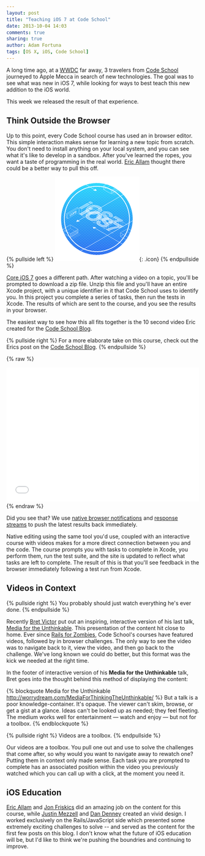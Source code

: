 ```yaml
---
layout: post
title: "Teaching iOS 7 at Code School"
date: 2013-10-04 14:03
comments: true
sharing: true
author: Adam Fortuna
tags: [OS X, iOS, Code School]
---
```


A long time ago, at a [WWDC](http://adamfortuna.com/wwdc/) far away, 3 travelers from [Code School][] journeyed to Apple Mecca in search of new technologies. The goal was to see what was new in iOS 7, while looking for ways to best teach this new addition to the iOS world.

This week we released the result of that experience.

## Think Outside the Browser

Up to this point, every Code School course has used an in browser editor. This simple interaction makes sense for learning a new topic from scratch. You don't need to install anything on your local system, and you can see what it's like to develop in a sandbox. After you've learned the ropes, you want a taste of programming in the real world. [Eric Allam](https://twitter.com/eallam) thought there could be a better way to pull this off.

{% pullside left %}
![Core iOS 7](/images/codeschool/core-ios-7.png){: .icon}
{% endpullside %}

[Core iOS 7](http://ios7.codeschool.com) goes a different path. After watching a video on a topic, you'll be prompted to download a zip file. Unzip this file and you'll have an entire Xcode project, with a unique identifier in it that Code School uses to identify you. In this project you complete a series of tasks, then run the tests in Xcode. The results of which are sent to the course, and you see the results in your browser.

The easiest way to see how this all fits together is the 10 second video Eric created for the [Code School Blog](http://blog.codeschool.com/post/62915764253/introducing-core-ios-7).

{% pullside right %}
For a more elaborate take on this course, check out the Erics post on the [Code School Blog](http://blog.codeschool.com/post/62915764253/introducing-core-ios-7).
{% endpullside %}

{% raw %}
<iframe src="//player.vimeo.com/video/75897272" width="100%" height="350" frameborder="0" webkitallowfullscreen mozallowfullscreen allowfullscreen></iframe>
{% endraw %}

Did you see that? We use [native browser notifications](/2013/09/08/native-javascript-notifications/) and [response streams](/2013/09/07/response-streams-with-rails-4-and-redis/) to push the latest results back immediately.

Native editing using the same tool you'd use, coupled with an interactive course with videos makes for a more direct connection between you and the code. The course prompts you with tasks to complete in Xcode, you perform them, run the test suite, and the site is updated to reflect what tasks are left to complete. The result of this is that you'll see feedback in the browser immediately following a test run from Xcode.

## Videos in Context

{% pullside right %}
You probably should just watch everything he's ever done.
{% endpullside %}

Recently [Bret Victor](http://worrydream.com/) put out an inspiring, interactive version of his last talk, [Media for the Unthinkable](http://worrydream.com/MediaForThinkingTheUnthinkable/). This presentation of the content hit close to home. Ever since [Rails for Zombies](http://railsforzombies.com), Code School's courses have featured videos, followed by in browser challenges. The only way to see the video was to navigate back to it, view the video, and then go back to the challenge. We've long known we could do better, but this format was the kick we needed at the right time.

In the footer of interactive version of his **Media for the Unthinkable** talk, Bret goes into the thought behind this method of displaying the content:

{% blockquote Media for the Unthinkable http://worrydream.com/MediaForThinkingTheUnthinkable/ %}
But a talk is a poor knowledge-container. It's opaque. The viewer can't skim, browse, or get a gist at a glance. Ideas can't be looked up as needed; they feel fleeting. The medium works well for entertainment — watch and enjoy — but not for a toolbox.
{% endblockquote %}

{% pullside right %}
Videos are a toolbox.
{% endpullside %}

Our videos are a toolbox. You pull one out and use to solve the challenges that come after, so why would you want to navigate away to rewatch one? Putting them in context only made sense. Each task you are prompted to complete has an associated position within the video you previously watched which you can call up with a click, at the moment you need it. 

## iOS Education

[Eric Allam](https://twitter.com/eallam) and [Jon Friskics](https://twitter.com/jonfriskics) did an amazing job on the content for this course, while [Justin Mezzell](http://justinmezzell.com/) and [Dan Denney](https://twitter.com/dandenney) created an vivid design. I worked exclusively on the Rails/JavaScript side which presented some extremely exciting challenges to solve -- and served as the content for the first few posts on this blog. I don't know what the future of iOS education will be, but I'd like to think we're pushing the boundries and continuing to improve.

[Code School]: http://codeschool.com
